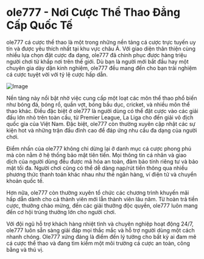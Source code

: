 # ole777 - Nơi Cược Thể Thao Đẳng Cấp Quốc Tế

ole777 cá cược thể thao là một trong những nền tảng cá cược trực tuyến uy tín và được yêu thích nhất tại khu vực châu Á. Với giao diện thân thiện cùng nhiều lựa chọn đặt cược đa dạng, ole777 đã chinh phục được hàng triệu người chơi từ khắp nơi trên thế giới. Dù bạn là người mới bắt đầu hay một chuyên gia dày dặn kinh nghiệm, ole777 đều mang đến cho bạn trải nghiệm cá cược tuyệt vời với tỷ lệ cược hấp dẫn.

![Image](https://github.com/user-attachments/assets/bd51ea9f-0666-407b-a7a7-98ead6de688c)

Nền tảng này nổi bật nhờ việc cung cấp một loạt các môn thể thao phổ biến như bóng đá, bóng rổ, quần vợt, bóng bầu dục, cricket, và nhiều môn thể thao khác. Điều đặc biệt ở ole777 là người dùng có thể đặt cược vào các giải đấu lớn nhỏ trên toàn cầu, từ Premier League, La Liga cho đến giải vô địch quốc gia của Việt Nam. Đặc biệt, ole777 còn thường xuyên cập nhật các sự kiện hot và những trận đấu đỉnh cao để đáp ứng nhu cầu đa dạng của người chơi.

Điểm nhấn của ole777 không chỉ dừng lại ở danh mục cá cược phong phú mà còn nằm ở hệ thống bảo mật tiên tiến. Mọi thông tin cá nhân và giao dịch của người dùng đều được mã hóa an toàn, đảm bảo tính riêng tư và bảo mật tối đa. Người chơi cũng có thể dễ dàng nạp/rút tiền thông qua nhiều phương thức thanh toán khác nhau như thẻ ngân hàng, ví điện tử và chuyển khoản quốc tế.

Hơn nữa, ole777 còn thường xuyên tổ chức các chương trình khuyến mãi hấp dẫn dành cho cả thành viên mới lẫn thành viên lâu năm. Từ hoàn trả tiền cược, thưởng chào mừng, đến các giải thưởng độc quyền, ole777 luôn mang đến cơ hội trúng thưởng lớn cho người chơi.

Với đội ngũ hỗ trợ khách hàng nhiệt tình và chuyên nghiệp hoạt động 24/7, ole777 luôn sẵn sàng giải đáp mọi thắc mắc và hỗ trợ người dùng một cách nhanh chóng. Ole777 xứng đáng là điểm đến lý tưởng cho bất kỳ ai đam mê cá cược thể thao và đang tìm kiếm một môi trường cá cược an toàn, công bằng và thú vị.